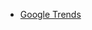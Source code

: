 - [Google Trends](https://lazarinastoy.com/the-ultimate-guide-to-pytrends-google-trends-api-with-python/)
